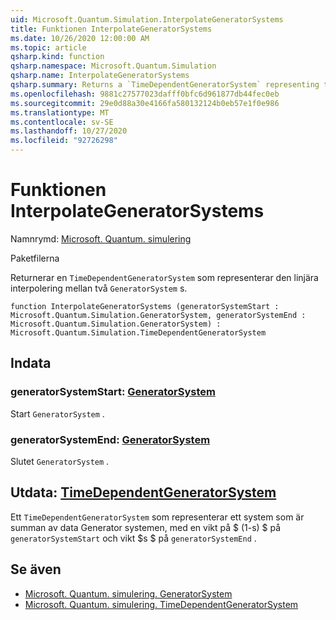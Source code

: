 ```yaml
---
uid: Microsoft.Quantum.Simulation.InterpolateGeneratorSystems
title: Funktionen InterpolateGeneratorSystems
ms.date: 10/26/2020 12:00:00 AM
ms.topic: article
qsharp.kind: function
qsharp.namespace: Microsoft.Quantum.Simulation
qsharp.name: InterpolateGeneratorSystems
qsharp.summary: Returns a `TimeDependentGeneratorSystem` representing the linear interpolation between two `GeneratorSystem`s.
ms.openlocfilehash: 9881c27577023dafff0bfc6d961877db44fec0eb
ms.sourcegitcommit: 29e0d88a30e4166fa580132124b0eb57e1f0e986
ms.translationtype: MT
ms.contentlocale: sv-SE
ms.lasthandoff: 10/27/2020
ms.locfileid: "92726298"
---
```

# <a name="interpolategeneratorsystems-function"></a>Funktionen InterpolateGeneratorSystems

Namnrymd: [Microsoft. Quantum. simulering](xref:Microsoft.Quantum.Simulation)

Paketfilerna [](https://nuget.org/packages/)


Returnerar en `TimeDependentGeneratorSystem` som representerar den linjära interpolering mellan två `GeneratorSystem` s.

```qsharp
function InterpolateGeneratorSystems (generatorSystemStart : Microsoft.Quantum.Simulation.GeneratorSystem, generatorSystemEnd : Microsoft.Quantum.Simulation.GeneratorSystem) : Microsoft.Quantum.Simulation.TimeDependentGeneratorSystem
```


## <a name="input"></a>Indata

### <a name="generatorsystemstart--generatorsystem"></a>generatorSystemStart: [GeneratorSystem](xref:Microsoft.Quantum.Simulation.GeneratorSystem)

Start `GeneratorSystem` .


### <a name="generatorsystemend--generatorsystem"></a>generatorSystemEnd: [GeneratorSystem](xref:Microsoft.Quantum.Simulation.GeneratorSystem)

Slutet `GeneratorSystem` .



## <a name="output--timedependentgeneratorsystem"></a>Utdata: [TimeDependentGeneratorSystem](xref:Microsoft.Quantum.Simulation.TimeDependentGeneratorSystem)

Ett `TimeDependentGeneratorSystem` som representerar ett system som är summan av data Generator systemen, med en vikt på $ (1-s) $ på `generatorSystemStart` och vikt $s $ på `generatorSystemEnd` .

## <a name="see-also"></a>Se även

- [Microsoft. Quantum. simulering. GeneratorSystem](xref:Microsoft.Quantum.Simulation.GeneratorSystem)
- [Microsoft. Quantum. simulering. TimeDependentGeneratorSystem](xref:Microsoft.Quantum.Simulation.TimeDependentGeneratorSystem)